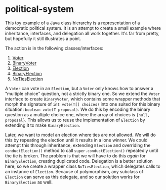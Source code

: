 # political-system

This toy example of a Java class hierarchy is a representation of a democratic political system.  It is an attempt to create a small example where inheritance, interfaces, and delegation all work together.  It's far from pretty, but hopefully it still illustrates a point.

The action is in the following classes/interfaces:

1. [Voter](src/main/java/politics/Voter.java)
2. [BinaryVoter](src/main/java/politics/BinaryVoter.java)
3. [Election](src/main/java/politics/Election.java)
4. [BinaryElection](src/main/java/politics/BinaryElection.java)
5. [NoTiesElection](src/main/java/politics/NoTiesElection.java)

A ```Voter``` can vote in an ```Election```, but a ```Voter``` only knows how to answer a "multiple choice" question, not a strictly binary one.  So we extend the ```Voter``` interface to create ```BinaryVoter```, which contains some wrapper methods that morph the signature of ```int vote(T[] choices)``` into one suited for this binary situation: ```boolean vote(T proposal)```.  We do this by encoding the binary question as a multiple choice one, where the array of choices is ```{null, proposal}```.  This allows us to reuse the implementation of ```Election``` by extending it to make ```BinaryElection```.

Later, we want to model an election where ties are not allowed.  We will do this by repeating the election until it results in a lone winner.  We could attempt this through inheritance, extending ```Election``` and overriding the ```conductElection()``` method to call ```super.conductElection()``` repeatedly until the tie is broken.  The problem is that we will have to do this *again* for ```BinaryElection```, creating duplicated code.  Delegation is a better solution here, so we create a wrapper class ```NoTiesElection```, which delegates calls to an instance of ```Election```.  Because of polymorphism, any subclass of ```Election``` can serve as this delegate, and so our solution works for ```BinaryElection``` as well.